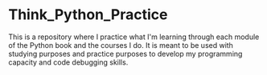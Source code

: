 # Think_Python_Practice
This is a repository where I practice what I'm learning through each module of the Python book and the courses I do. It is meant to be used with studying purposes and practice purposes to develop my programming capacity and code debugging skills. 
